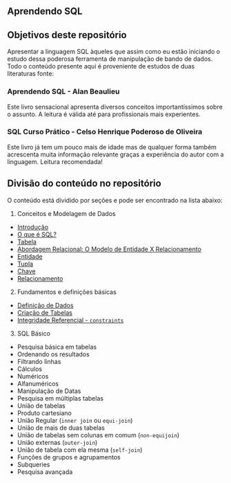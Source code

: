 ## Aprendendo SQL

## Objetivos deste repositório 
Apresentar a linguagem SQL àqueles que assim como eu estão iniciando o estudo dessa poderosa ferramenta de manipulação de bando de dados. Todo o conteúdo presente aqui é proveniente de estudos de duas literaturas fonte: 

### Aprendendo SQL - Alan Beaulieu

Este livro sensacional apresenta diversos conceitos importantíssimos sobre o assunto. A leitura é válida até para profissionais mais experientes. 
  
### SQL Curso Prático - Celso Henrique Poderoso de Oliveira

Este livro já tem um pouco mais de idade mas de qualquer forma também acrescenta muita informação relevante graças a experiência do autor com a linguagem. Leitura recomendada!    

## Divisão do conteúdo no repositório 
O conteúdo está dividido por seções e pode ser encontrado na lista abaixo: 

1. Conceitos e Modelagem de Dados
* [Introdução](https://github.com/eduardowgmendes/mysql-studies/blob/master/chapter/00-conceitos-e-modelagem-de-dados.md#introdu%C3%A7%C3%A3o)
* [O que é SQL?](https://github.com/eduardowgmendes/mysql-studies/blob/master/chapter/00-conceitos-e-modelagem-de-dados.md#o-que-%C3%A9-sql)
* [Tabela](https://github.com/eduardowgmendes/mysql-studies/blob/master/chapter/00-conceitos-e-modelagem-de-dados.md#tabela) 
* [Abordagem Relacional: O Modelo de Entidade X Relacionamento](https://github.com/eduardowgmendes/mysql-studies/blob/master/chapter/00-conceitos-e-modelagem-de-dados.md#abordagem-relacional-o-modelo-de-entidade-x-relacionamento)
* [Entidade](https://github.com/eduardowgmendes/mysql-studies/blob/master/chapter/00-conceitos-e-modelagem-de-dados.md#entidade) 
* [Tupla](https://github.com/eduardowgmendes/mysql-studies/blob/master/chapter/00-conceitos-e-modelagem-de-dados.md#tupla) 
* [Chave](https://github.com/eduardowgmendes/mysql-studies/blob/master/chapter/00-conceitos-e-modelagem-de-dados.md#chave) 
* [Relacionamento](https://github.com/eduardowgmendes/mysql-studies/blob/master/chapter/00-conceitos-e-modelagem-de-dados.md#relacionamento) 
 
2. Fundamentos e definições básicas 
* [Definição de Dados](https://github.com/eduardowgmendes/mysql-studies/blob/master/chapter/01-fundamentos-e-definicoes-basicas.md#defini%C3%A7%C3%A3o-de-dados)
* [Criação de Tabelas](https://github.com/eduardowgmendes/mysql-studies/blob/master/chapter/01-fundamentos-e-definicoes-basicas.md#cria%C3%A7%C3%A3o-de-tabelas)
* [Integridade Referencial - `constraints`](https://github.com/eduardowgmendes/mysql-studies/blob/master/chapter/01-fundamentos-e-definicoes-basicas.md#integridade-referencial---constraints)
 
3. SQL Básico
* Pesquisa básica em tabelas
* Ordenando os resultados 
* Filtrando linhas
* Cálculos 
* Numéricos 
* Alfanuméricos
* Manipulação de Datas
* Pesquisa em múltiplas tabelas
* União de tabelas 
* Produto cartesiano
* União Regular (`inner join` ou `equi-join`)
* União de mais de duas tabelas
* União de tabelas sem colunas em comum (`non-equijoin`)
* União externas (`outer-join`)
* União de tabela com ela mesma (`self-join`)
* Funções de grupos e agrupamentos
* Subqueries
* Pesquisa avançada         


